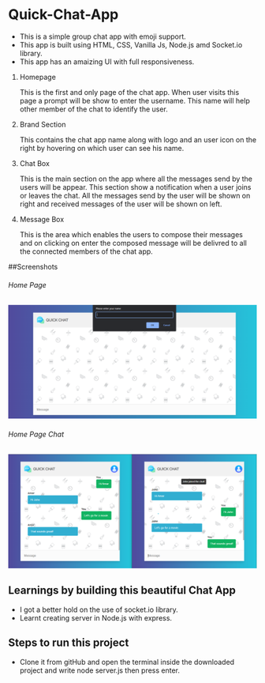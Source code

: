# Quick-Chat-App
- This is a simple group chat app with emoji support.
- This app is built using HTML, CSS, Vanilla Js, Node.js amd Socket.io library.
- This app has an amaizing UI with full responsiveness.

1. Homepage

    This is the first and only page of the chat app. When user visits this page a prompt will be show to enter the username. This name will help other member of the chat to identify the user.

2. Brand Section

    This contains the chat app name along with logo and an user icon on the right by hovering on which user can see his name.
 
3. Chat Box

    This is the main section on the app where all the messages send by the users will be appear. This section show a notification when a user joins or leaves the chat.
All the messages send by the user will be shown on right and received messages of the user will be shown on left.

4. Message Box
  
    This is the area which enables the users to compose their messages and on clicking on enter the composed message will be delivred to all the connected members of the chat app.
    
##Screenshots
###### Home Page
![Home Page Screenshot](images/1.png)

###### Home Page Chat
![Users sending and receiving messages Screenshot](images/2.png)


## Learnings by building this beautiful Chat App
- I got a better hold on the use of socket.io library.
- Learnt creating server in Node.js with express.

## Steps to run this project
- Clone it from gitHub and open the terminal inside the downloaded project and write node server.js then press enter.
